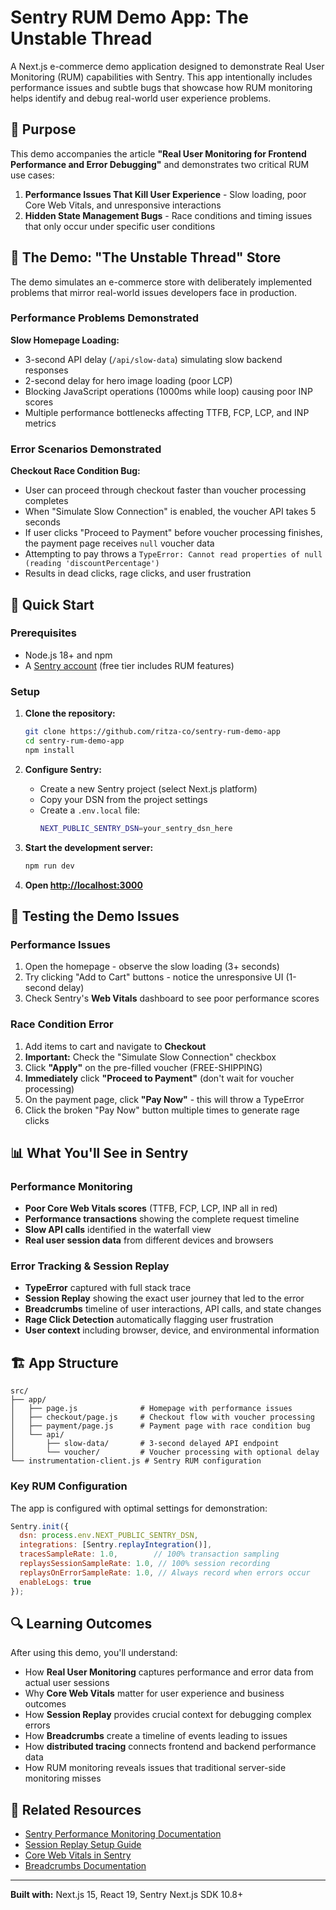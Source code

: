 # Sentry RUM Demo App: The Unstable Thread

A Next.js e-commerce demo application designed to demonstrate Real User Monitoring (RUM) capabilities with Sentry. This app intentionally includes performance issues and subtle bugs that showcase how RUM monitoring helps identify and debug real-world user experience problems.

## 🎯 Purpose

This demo accompanies the article **"Real User Monitoring for Frontend Performance and Error Debugging"** and demonstrates two critical RUM use cases:

1. **Performance Issues That Kill User Experience** - Slow loading, poor Core Web Vitals, and unresponsive interactions
2. **Hidden State Management Bugs** - Race conditions and timing issues that only occur under specific user conditions

## 🏪 The Demo: "The Unstable Thread" Store

The demo simulates an e-commerce store with deliberately implemented problems that mirror real-world issues developers face in production.

### Performance Problems Demonstrated

**Slow Homepage Loading:**
- 3-second API delay (`/api/slow-data`) simulating slow backend responses
- 2-second delay for hero image loading (poor LCP)
- Blocking JavaScript operations (1000ms while loop) causing poor INP scores
- Multiple performance bottlenecks affecting TTFB, FCP, LCP, and INP metrics

### Error Scenarios Demonstrated  

**Checkout Race Condition Bug:**
- User can proceed through checkout faster than voucher processing completes
- When "Simulate Slow Connection" is enabled, the voucher API takes 5 seconds
- If user clicks "Proceed to Payment" before voucher processing finishes, the payment page receives `null` voucher data
- Attempting to pay throws a `TypeError: Cannot read properties of null (reading 'discountPercentage')`
- Results in dead clicks, rage clicks, and user frustration

## 🚀 Quick Start

### Prerequisites
- Node.js 18+ and npm
- A [Sentry account](https://sentry.io) (free tier includes RUM features)

### Setup

1. **Clone the repository:**
   ```bash
   git clone https://github.com/ritza-co/sentry-rum-demo-app
   cd sentry-rum-demo-app
   npm install
   ```

2. **Configure Sentry:**
   - Create a new Sentry project (select Next.js platform)
   - Copy your DSN from the project settings
   - Create a `.env.local` file:
     ```bash
     NEXT_PUBLIC_SENTRY_DSN=your_sentry_dsn_here
     ```

3. **Start the development server:**
   ```bash
   npm run dev
   ```

4. **Open [http://localhost:3000](http://localhost:3000)**

## 🧪 Testing the Demo Issues

### Performance Issues
1. Open the homepage - observe the slow loading (3+ seconds)
2. Try clicking "Add to Cart" buttons - notice the unresponsive UI (1-second delay)
3. Check Sentry's **Web Vitals** dashboard to see poor performance scores

### Race Condition Error
1. Add items to cart and navigate to **Checkout**
2. **Important:** Check the "Simulate Slow Connection" checkbox
3. Click **"Apply"** on the pre-filled voucher (FREE-SHIPPING)
4. **Immediately** click **"Proceed to Payment"** (don't wait for voucher processing)
5. On the payment page, click **"Pay Now"** - this will throw a TypeError
6. Click the broken "Pay Now" button multiple times to generate rage clicks

## 📊 What You'll See in Sentry

### Performance Monitoring
- **Poor Core Web Vitals scores** (TTFB, FCP, LCP, INP all in red)
- **Performance transactions** showing the complete request timeline
- **Slow API calls** identified in the waterfall view
- **Real user session data** from different devices and browsers

### Error Tracking & Session Replay
- **TypeError** captured with full stack trace
- **Session Replay** showing the exact user journey that led to the error
- **Breadcrumbs** timeline of user interactions, API calls, and state changes
- **Rage Click Detection** automatically flagging user frustration
- **User context** including browser, device, and environmental information

## 🏗️ App Structure

```
src/
├── app/
│   ├── page.js              # Homepage with performance issues
│   ├── checkout/page.js     # Checkout flow with voucher processing
│   ├── payment/page.js      # Payment page with race condition bug
│   └── api/
│       ├── slow-data/       # 3-second delayed API endpoint
│       └── voucher/         # Voucher processing with optional delay
└── instrumentation-client.js # Sentry RUM configuration
```

### Key RUM Configuration

The app is configured with optimal settings for demonstration:

```javascript
Sentry.init({
  dsn: process.env.NEXT_PUBLIC_SENTRY_DSN,
  integrations: [Sentry.replayIntegration()],
  tracesSampleRate: 1.0,        // 100% transaction sampling
  replaysSessionSampleRate: 1.0, // 100% session recording
  replaysOnErrorSampleRate: 1.0, // Always record when errors occur
  enableLogs: true
});
```

## 🔍 Learning Outcomes

After using this demo, you'll understand:

- How **Real User Monitoring** captures performance and error data from actual user sessions
- Why **Core Web Vitals** matter for user experience and business outcomes  
- How **Session Replay** provides crucial context for debugging complex errors
- How **Breadcrumbs** create a timeline of events leading to issues
- How **distributed tracing** connects frontend and backend performance data
- How RUM monitoring reveals issues that traditional server-side monitoring misses

## 🔗 Related Resources

- [Sentry Performance Monitoring Documentation](https://docs.sentry.io/product/performance/)
- [Session Replay Setup Guide](https://docs.sentry.io/platforms/javascript/session-replay/)
- [Core Web Vitals in Sentry](https://docs.sentry.io/product/insights/web-vitals/)
- [Breadcrumbs Documentation](https://docs.sentry.io/product/issues/issue-details/breadcrumbs/)

---

**Built with:** Next.js 15, React 19, Sentry Next.js SDK 10.8+